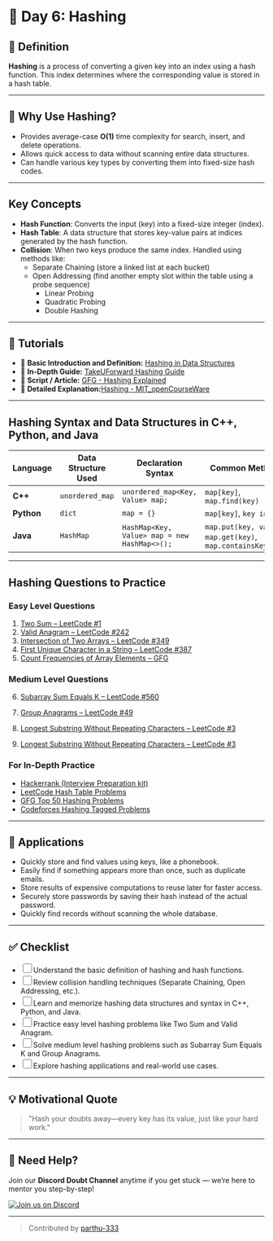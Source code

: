 <style>
  input[type="checkbox"] {
    width: 18px;
    height: 18px;
    cursor: pointer;
    transition: box-shadow 0.3s ease, background-color 0.3s ease;
  }

  input[type="checkbox"]:hover {
    box-shadow: 0 0 5px 2px rgba(59, 130, 246, 0.6);
    background-color: rgba(59, 130, 246, 0.1);
  }

  input[type="checkbox"]:focus-visible {
    outline: 2px solid rgba(59, 130, 246, 0.8);
    outline-offset: 2px;
  }
</style>
# 🧭 Day 6: Hashing

## 📖 Definition
**Hashing** is a process of converting a given key into an index using a hash function. This index determines where the corresponding value is stored in a hash table.

---

## 🚀 Why Use Hashing?

- Provides average-case **O(1)** time complexity for search, insert, and delete operations.
- Allows quick access to data without scanning entire data structures.
- Can handle various key types by converting them into fixed-size hash codes.

---

## Key Concepts

- **Hash Function**: Converts the input (key) into a fixed-size integer (index).
- **Hash Table**: A data structure that stores key-value pairs at indices generated by the hash function.
- **Collision**: When two keys produce the same index. Handled using methods like:  
  - Separate Chaining (store a linked list at each bucket)  
  - Open Addressing (find another empty slot within the table using a probe sequence)  
    - Linear Probing  
    - Quadratic Probing  
    - Double Hashing

---

## 🎥 Tutorials

- 🔗 **Basic Introduction and Definition:** [Hashing in Data Structures](https://www.youtube.com/watch?v=shs0KM3wKv8)  
- 🔗 **In-Depth Guide:** [TakeUForward Hashing Guide](https://youtu.be/KEs5UyBJ39g?si=PJx-rkdcwJ2CskyQ)  
- 🔗 **Script / Article:** [GFG - Hashing Explained](https://www.geeksforgeeks.org/hashing-data-structure/)
- 🔗 **Detailed Explanation:**[Hashing - MIT_openCourseWare](https://youtu.be/Nu8YGneFCWE?si=TjZBWlWZlLCWxhV3)


---

## Hashing Syntax and Data Structures in C++, Python, and Java

| Language | Data Structure Used | Declaration Syntax                      | Common Methods                           |
|----------|---------------------|---------------------------------------|----------------------------------------|
| **C++**  | `unordered_map`      | `unordered_map<Key, Value> map;`      | `map[key]`, `map.find(key)`             |
| **Python** | `dict`             | `map = {}`                            | `map[key]`, `key in map`                 |
| **Java** | `HashMap`            | `HashMap<Key, Value> map = new HashMap<>();` | `map.put(key, value)`, `map.get(key)`, `map.containsKey(key)` |

---

## Hashing Questions to Practice

### Easy Level Questions

1. [Two Sum – LeetCode #1](https://leetcode.com/problems/two-sum/)  
2. [Valid Anagram – LeetCode #242](https://leetcode.com/problems/valid-anagram/)  
3. [Intersection of Two Arrays – LeetCode #349](https://leetcode.com/problems/intersection-of-two-arrays/)  
4. [First Unique Character in a String – LeetCode #387](https://leetcode.com/problems/first-unique-character-in-a-string/)  
5. [Count Frequencies of Array Elements – GFG](https://www.geeksforgeeks.org/counting-frequencies-of-array-elements/)  

### Medium Level Questions

6. [Subarray Sum Equals K – LeetCode #560](https://leetcode.com/problems/subarray-sum-equals-k/)  
7. [Group Anagrams – LeetCode #49](https://leetcode.com/problems/group-anagrams/)  

8. [Longest Substring Without Repeating Characters – LeetCode #3](https://leetcode.com/problems/longest-substring-without-repeating-characters/)
9. [Longest Substring Without Repeating Characters – LeetCode #3](https://leetcode.com/problems/longest-substring-without-repeating-characters/)  

### For In-Depth Practice

- [Hackerrank (Interview Preparation kit)](https://www.hackerrank.com/interview/interview-preparation-kit/dictionaries-hashmaps/challenges)
- [LeetCode Hash Table Problems](https://leetcode.com/problem-list/hash-table/)  
- [GFG Top 50 Hashing Problems](https://www.geeksforgeeks.org/top-50-problems-on-hash-data-structure-asked-in-sde-interviews/)  
- [Codeforces Hashing Tagged Problems](https://codeforces.com/problemset?order=BY_RATING_ASC&tags=hashing%2C500-1500)  

---

## 🧠 Applications

- Quickly store and find values using keys, like a phonebook.  
- Easily find if something appears more than once, such as duplicate emails.  
- Store results of expensive computations to reuse later for faster access.  
- Securely store passwords by saving their hash instead of the actual password.  
- Quickly find records without scanning the whole database.

---

## ✅ Checklist

- <input type="checkbox" id="a">Understand the basic definition of hashing and hash functions.  
- <input type="checkbox" id="b">Review collision handling techniques (Separate Chaining, Open Addressing, etc.).  
- <input type="checkbox" id="c">Learn and memorize hashing data structures and syntax in C++, Python, and Java.  
- <input type="checkbox" id="d">Practice easy level hashing problems like Two Sum and Valid Anagram.  
- <input type="checkbox" id="e">Solve medium level hashing problems such as Subarray Sum Equals K and Group Anagrams.  
- <input type="checkbox" id="f">Explore hashing applications and real-world use cases.

---

## 💡 Motivational Quote

> "Hash your doubts away—every key has its value, just like your hard work."

---

## 🔔 Need Help?

Join our **Discord Doubt Channel** anytime if you get stuck — we’re here to mentor you step-by-step!

[![Join us on Discord](https://img.icons8.com/color/48/discord-logo.png)](https://discord.gg/D3jDzyAE)

---

> Contributed by [parthu-333](https://github.com/parthu-333)

<script>
  document.addEventListener("DOMContentLoaded", function () {
    const checkboxes = document.querySelectorAll('input[type="checkbox"]');
    checkboxes.forEach((checkbox) => {
      const isChecked = localStorage.getItem(checkbox.id) === "true";
      checkbox.checked = isChecked;
    });
    checkboxes.forEach((checkbox) => {
      checkbox.addEventListener("change", function () {
        localStorage.setItem(checkbox.id, checkbox.checked);
      });
    });
  });
</script>
